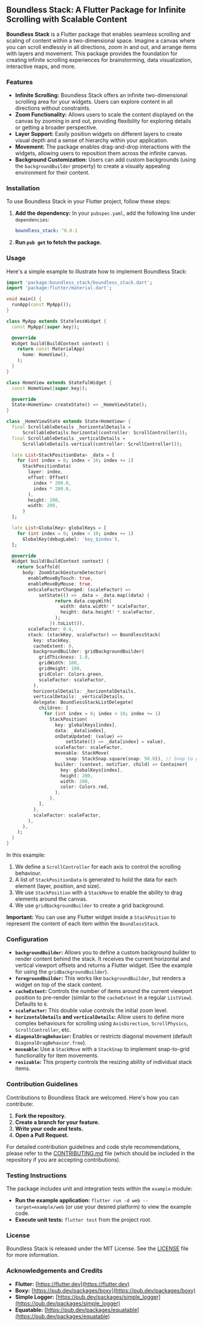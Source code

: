 ## Boundless Stack: A Flutter Package for Infinite Scrolling with Scalable Content

**Boundless Stack** is a Flutter package that enables seamless scrolling and scaling of content within a two-dimensional space. Imagine a canvas where you can scroll endlessly in all directions, zoom in and out, and arrange items with layers and movement. This package provides the foundation for creating infinite scrolling experiences for brainstorming, data visualization, interactive maps, and more.

### Features

* **Infinite Scrolling:** Boundless Stack offers an infinite two-dimensional scrolling area for your widgets. Users can explore content in all directions without constraints. 
* **Zoom Functionality:** Allows users to scale the content displayed on the canvas by zooming in and out, providing flexibility for exploring details or getting a broader perspective.
* **Layer Support:** Easily position widgets on different layers to create visual depth and a sense of hierarchy within your application.
* **Movement:** The package enables drag-and-drop interactions with the widgets, allowing users to reposition them across the infinite canvas. 
* **Background Customization:** Users can add custom backgrounds (using the `backgroundBuilder` property) to create a visually appealing environment for their content.

### Installation

To use Boundless Stack in your Flutter project, follow these steps:

1. **Add the dependency:** In your `pubspec.yaml`, add the following line under `dependencies`: 
    ```yaml
    boundless_stack: ^0.0.1 
    ```
2. **Run `pub get` to fetch the package.**

### Usage

Here's a simple example to illustrate how to implement Boundless Stack:

```dart
import 'package:boundless_stack/boundless_stack.dart';
import 'package:flutter/material.dart';

void main() {
  runApp(const MyApp());
}

class MyApp extends StatelessWidget {
  const MyApp({super.key});

  @override
  Widget build(BuildContext context) {
    return const MaterialApp(
      home: HomeView(),
    );
  }
}

class HomeView extends StatefulWidget {
  const HomeView({super.key});

  @override
  State<HomeView> createState() => _HomeViewState();
}

class _HomeViewState extends State<HomeView> {
  final ScrollableDetails _horizontalDetails =
      ScrollableDetails.horizontal(controller: ScrollController());
  final ScrollableDetails _verticalDetails =
      ScrollableDetails.vertical(controller: ScrollController());

  late List<StackPositionData> _data = [
    for (int index = 0; index < 10; index += 1)
      StackPositionData(
        layer: index,
        offset: Offset(
          index * 200.0,
          index * 200.0,
        ),
        height: 200,
        width: 200,
      )
  ];

  late List<GlobalKey> globalKeys = [
    for (int index = 0; index < 10; index += 1)
      GlobalKey(debugLabel: 'key_$index'),
  ];

  @override
  Widget build(BuildContext context) {
    return Scaffold(
      body: ZoomStackGestureDetector(
        enableMoveByTouch: true,
        enableMoveByMouse: true,
        onScaleFactorChanged: (scaleFactor) =>
            setState(() => _data = _data.map((data) {
                  return data.copyWith(
                    width: data.width! * scaleFactor,
                    height: data.height! * scaleFactor,
                  );
                }).toList()),
        scaleFactor: 0.4,
        stack: (stackKey, scaleFactor) => BoundlessStack(
          key: stackKey,
          cacheExtent: 0,
          backgroundBuilder: gridBackgroundBuilder(
            gridThickness: 1.0,
            gridWidth: 100,
            gridHeight: 100,
            gridColor: Colors.green,
            scaleFactor: scaleFactor,
          ),
          horizontalDetails: _horizontalDetails,
          verticalDetails: _verticalDetails,
          delegate: BoundlessStackListDelegate(
            children: [
              for (int index = 0; index < 10; index += 1)
                StackPosition(
                  key: globalKeys[index],
                  data: _data[index],
                  onDataUpdated: (value) =>
                      setState(() => _data[index] = value),
                  scaleFactor: scaleFactor,
                  moveable: StackMove(
                      snap: StackSnap.square(snap: 50.0)), // Snap to grid
                  builder: (context, notifier, child) => Container(
                    key: globalKeys[index],
                    height: 200,
                    width: 200,
                    color: Colors.red,
                  ),
                ),
            ],
          ),
          scaleFactor: scaleFactor,
        ),
      ),
    );
  }
}
```

In this example:

1. We define a `ScrollController` for each axis to control the scrolling behaviour.
2. A list of `StackPositionData` is generated to hold the data for each element (layer, position, and size). 
3. We use `StackPosition` with a `StackMove` to enable the ability to drag elements around the canvas.
4. We use `gridBackgroundBuilder` to create a grid background.

**Important:** You can use any Flutter widget inside a `StackPosition` to represent the content of each item within the `BoundlessStack`.

### Configuration

* **`backgroundBuilder`:** Allows you to define a custom background builder to render content behind the stack. It receives the current horizontal and vertical viewport offsets and returns a Flutter widget. (See the example for using the `gridBackgroundBuilder`). 
* **`foregroundBuilder`:** This works like `backgroundBuilder`, but renders a widget on top of the stack content.
* **`cacheExtent`:** Controls the number of items around the current viewport position to pre-render (similar to the `cacheExtent` in a regular `ListView`). Defaults to `0`.
* **`scaleFactor`:** This double value controls the initial zoom level.
* **`horizontalDetails` and `verticalDetails`:** Allow users to define more complex behaviours for scrolling using `AxisDirection`, `ScrollPhysics`, `ScrollController`, etc.
* **`diagonalDragBehavior`:** Enables or restricts diagonal movement (default `DiagonalDragBehavior.free`).
* **`moveable`:** Use a `StackMove` with a `StackSnap` to implement snap-to-grid functionality for item movements.
* **`resizable`:** This property controls the resizing ability of individual stack items.

### Contribution Guidelines

Contributions to Boundless Stack are welcomed.  Here's how you can contribute:

1. **Fork the repository.**
2. **Create a branch for your feature.**
3. **Write your code and tests.**
4. **Open a Pull Request.**

For detailed contribution guidelines and code style recommendations, please refer to the [CONTRIBUTING.md](CONTRIBUTING.md) file (which should be included in the repository if you are accepting contributions). 

### Testing Instructions

The package includes unit and integration tests within the `example` module:

* **Run the example application:** `flutter run -d web --target=example/web` (or use your desired platform) to view the example code.
* **Execute unit tests:**  `flutter test` from the project root.

### License

Boundless Stack is released under the MIT License. See the [LICENSE](LICENSE) file for more information. 

### Acknowledgements and Credits

* **Flutter:** [https://flutter.dev](https://flutter.dev)
* **Boxy:** [https://pub.dev/packages/boxy](https://pub.dev/packages/boxy)
* **Simple Logger:** [https://pub.dev/packages/simple_logger](https://pub.dev/packages/simple_logger) 
* **Equatable:** [https://pub.dev/packages/equatable](https://pub.dev/packages/equatable)


